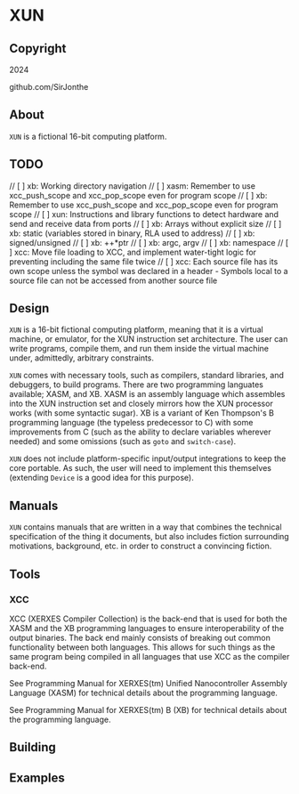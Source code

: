 # XUN

## Copyright
2024

github.com/SirJonthe

## About

`XUN` is a fictional 16-bit computing platform.

## TODO

// [ ] xb:   Working directory navigation
// [ ] xasm: Remember to use xcc_push_scope and xcc_pop_scope even for program scope
// [ ] xb:   Remember to use xcc_push_scope and xcc_pop_scope even for program scope
// [ ] xun:  Instructions and library functions to detect hardware and send and receive data from ports
// [ ] xb:   Arrays without explicit size
// [ ] xb:   static (variables stored in binary, RLA used to address)
// [ ] xb:   signed/unsigned
// [ ] xb:   ++*ptr
// [ ] xb:   argc, argv
// [ ] xb:   namespace
// [ ] xcc:  Move file loading to XCC, and implement water-tight logic for preventing including the same file twice
// [ ] xcc:  Each source file has its own scope unless the symbol was declared in a header - Symbols local to a source file can not be accessed from another source file

## Design

`XUN` is a 16-bit fictional computing platform, meaning that it is a virtual machine, or emulator, for the XUN instruction set architecture. The user can write programs, compile them, and run them inside the virtual machine under, admittedly, arbitrary constraints.

`XUN` comes with necessary tools, such as compilers, standard libraries, and debuggers, to build programs. There are two programming languates available; XASM, and XB. XASM is an assembly language which assembles into the XUN instruction set and closely mirrors how the XUN processor works (with some syntactic sugar). XB is a variant of Ken Thompson's B programming language (the typeless predecessor to C) with some improvements from C (such as the ability to declare variables wherever needed) and some omissions (such as `goto` and `switch-case`).

`XUN` does not include platform-specific input/output integrations to keep the core portable. As such, the user will need to implement this themselves (extending `Device` is a good idea for this purpose).

## Manuals

`XUN` contains manuals that are written in a way that combines the technical specification of the thing it documents, but also includes fiction surrounding motivations, background, etc. in order to construct a convincing fiction.

## Tools
### XCC

XCC (XERXES Compiler Collection) is the back-end that is used for both the XASM and the XB programming languages to ensure interoperability of the output binaries. The back end mainly consists of breaking out common functionality between both languages. This allows for such things as the same program being compiled in all languages that use XCC as the compiler back-end.

See Programming Manual for XERXES(tm) Unified Nanocontroller Assembly Language (XASM) for technical details about the programming language.

See Programming Manual for XERXES(tm) B (XB) for technical details about the programming language.


## Building

## Examples

